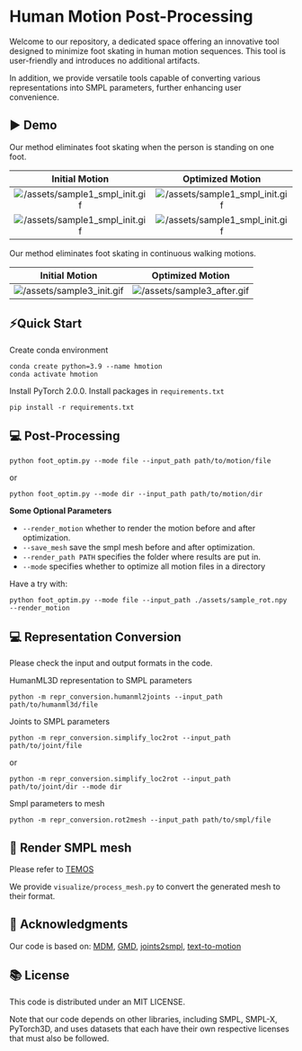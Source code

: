# Human Motion Post-Processing
Welcome to our repository, a dedicated space offering an innovative tool designed to minimize foot skating in human motion sequences. This tool is user-friendly and introduces no additional artifacts.

In addition, we provide versatile tools capable of converting various representations into SMPL parameters, further enhancing user convenience.
## ▶️ Demo

Our method eliminates foot skating when the person is standing on one foot.
<div align="center">

  
|      Initial Motion       |     Optimized Motion        |
| :--------------------------------------------------------------------------------------------------------------: | :--------------------------------------------------------------------------------------------------------------: |
| ![/assets/sample1_smpl_init.gif](https://github.com/lzhyu/Human-Motion-Processing/blob/main/assets/sample1_smpl_init.gif) | ![/assets/sample1_smpl_init.gif](https://github.com/lzhyu/Human-Motion-Processing/blob/main/assets/sample1_smpl_after.gif) |
| ![/assets/sample1_smpl_init.gif](https://github.com/lzhyu/Human-Motion-Processing/blob/main/assets/sample2_smpl_init.gif) | ![/assets/sample1_smpl_init.gif](https://github.com/lzhyu/Human-Motion-Processing/blob/main/assets/sample2_smpl_after.gif) |
</div>
Our method eliminates foot skating in continuous walking motions.
<div align="center">
  
|      Initial Motion       |     Optimized Motion        |
| :--------------------------------------: | :--------------------------------------------------------------------: |
| ![/assets/sample3_init.gif](https://github.com/lzhyu/Human-Motion-Processing/blob/main/assets/sample3_init.gif) |![/assets/sample3_after.gif](https://github.com/lzhyu/Human-Motion-Processing/blob/main/assets/sample3_after.gif) |
</div>

## ⚡Quick Start
Create conda environment
```shell
conda create python=3.9 --name hmotion
conda activate hmotion
```
Install PyTorch 2.0.0.
Install packages in `requirements.txt`
```shell
pip install -r requirements.txt
```

## 💻 Post-Processing
```shell
python foot_optim.py --mode file --input_path path/to/motion/file
```
or 
```shell
python foot_optim.py --mode dir --input_path path/to/motion/dir
```
**Some Optional Parameters**
- `--render_motion` whether to render the motion before and after optimization.
- `--save_mesh` save the smpl mesh before and after optimization.
- `--render_path PATH` specifies the folder where results are put in.
-  `--mode` specifies whether to optimize all motion files in a directory

Have a try with:
```shell
python foot_optim.py --mode file --input_path ./assets/sample_rot.npy --render_motion
```

## 💻 Representation Conversion
Please check the input and output formats in the code.

HumanML3D representation to SMPL parameters
```shell
python -m repr_conversion.humanml2joints --input_path path/to/humanml3d/file
```

Joints to SMPL parameters
```shell
python -m repr_conversion.simplify_loc2rot --input_path path/to/joint/file
```
or
```shell
python -m repr_conversion.simplify_loc2rot --input_path path/to/joint/dir --mode dir
```

Smpl parameters to mesh
```shell
python -m repr_conversion.rot2mesh --input_path path/to/smpl/file
```

## 👀 Render SMPL mesh
Please refer to [TEMOS](https://github.com/Mathux/TEMOS)

We provide `visualize/process_mesh.py` to convert the generated mesh to their format.

## 👏 Acknowledgments

Our code is based on:
[MDM](https://github.com/GuyTevet/motion-diffusion-model/), [GMD](https://github.com/korrawe/guided-motion-diffusion), [joints2smpl](https://github.com/wangsen1312/joints2smpl), [text-to-motion](https://github.com/EricGuo5513/text-to-motion)

## 📚 License
This code is distributed under an MIT LICENSE.

Note that our code depends on other libraries, including SMPL, SMPL-X, PyTorch3D, and uses datasets that each have their own respective licenses that must also be followed.
